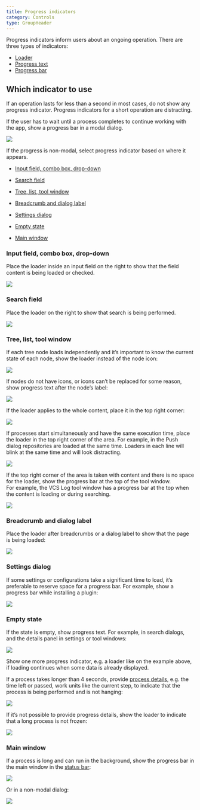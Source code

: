 ```yaml
---
title: Progress indicators
category: Controls
type: GroupHeader
---
```


Progress indicators inform users about an ongoing operation. There are three types of indicators:

* [Loader](loader.md)
* [Progress text](progress_text.md)
* [Progress bar](progress_bar.md)


## Which indicator to use

If an operation lasts for less than a second in most cases, do not show any progress indicator. Progress indicators for a short operation are distracting.

If the user has to wait until a process completes to continue working with the app, show a progress bar in a modal dialog.

![](progress_dialog.png)

If the progress is non-modal, select progress indicator based on where it appears.

* [Input field, combo box, drop-down](#input-field-combo-box-drop-down)

* [Search field](#search-field)

* [Tree, list, tool window](#tree-list-tool-window)

* [Breadcrumb and dialog label](#breadcrumb-and-dialog-label)

* [Settings dialog](#settings-dialog)

* [Empty state](#empty-state)

* [Main window](#main-window)

### Input field, combo box, drop-down

Place the loader inside an input field on the right to show that the field content is being loaded or checked. 

![](combo_box_loader.png)

### Search field

Place the loader on the right to show that search is being performed.

![](search_field_loader.png)

### Tree, list, tool window

If each tree node loads independently and it’s important to know the current state of each node, show the loader instead of the node icon:

![](tree_loader_icon.png)

If nodes do not have icons, or icons can’t be replaced for some reason, show progress text after the node’s label: 

![](tree_text.png)

If the loader applies to the whole content, place it in the top right corner: 

![](tree_loader_corner.png)

If processes start simultaneously and have the same execution time, place the loader in the top right corner of the area. For example, in the Push dialog repositories are loaded at the same time. Loaders in each line will blink at the same time and will look distracting.

![](tree_loader_push.png)

If the top right corner of the area is taken with content and there is no space for the loader, show the progress bar
 at the top of the tool window.  
For example, the VCS Log tool window has a progress bar at the top when the content is loading or during searching.

![](progress_tool_window.png)

### Breadcrumb and dialog label

Place the loader after breadcrumbs or a dialog label to show that the page is being loaded:

![](breadcrumb_loader.png)


### Settings dialog

If some settings or configurations take a significant time to load, it’s preferable to reserve space for a progress bar. For example, show a progress bar while installing a plugin:

![](settings_loader.png)


### Empty state
If the state is empty, show progress text. For example, in search dialogs, and the details panel in settings or tool windows:

![](empty_state_text.png)

Show one more progress indicator, e.g. a loader like on the example above, if loading continues when some data is already displayed.

If a process takes longer than 4 seconds, provide [process details](progress_text.md#details), e.g. the time left or 
passed, work units 
like the current step, to indicate that the process is being performed and is not hanging: 

![](empty_state_details.png)

If it’s not possible to provide progress details, show the loader to indicate that a long process is not frozen:

![](empty_state_loader.png)


### Main window

If a process is long and can run in the background, show the progress bar in the main window in the [status bar](status_bar.md):

![](status_bar_progress.png)	

Or in a non-modal dialog:

![](tasks_dialog.png)